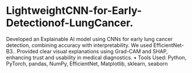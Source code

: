 # LightweightCNN-for-Early-Detectionof-LungCancer.
Developed an Explainable AI model using CNNs for early lung cancer detection, combining accuracy with interpretability. We used EfficientNet-B3.. Provided clear visual explanations using Grad-CAM and SHAP, enhancing trust and usability in medical diagnostics. • Tools Used: Python, PyTorch, pandas, NumPy, EfficientNet, Matplotlib, sklearn, seaborn
